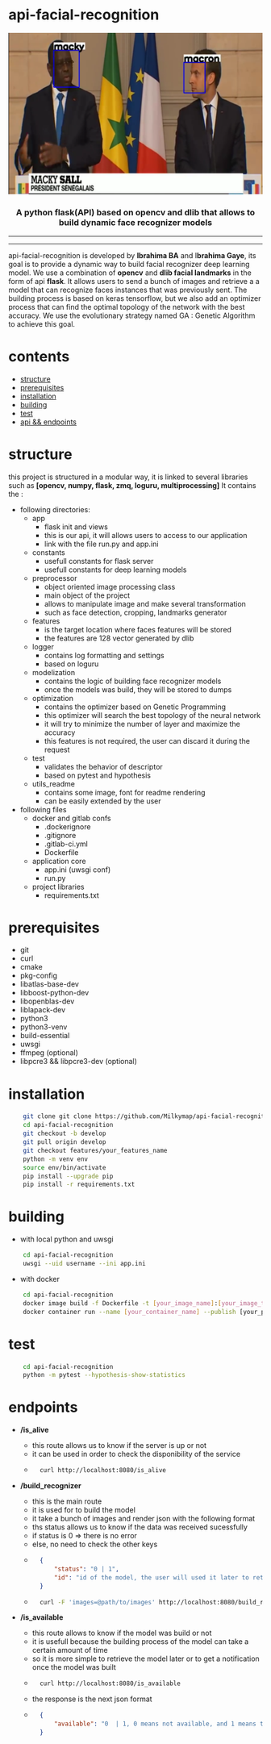 # api-facial-recognition

<p align="center"> 
  <img src="./utils_readme/images/macky_macron.png" width="640">
  <h3 align="center">
    A python flask(API) based on opencv and dlib that allows to build dynamic face recognizer models
  </h3>  
</p>

---
---

api-facial-recognition is developed by **Ibrahima BA** and I**brahima Gaye**, its goal is to provide a dynamic way to build facial recognizer deep learning model. We use a combination of **opencv** and **dlib facial landmarks** in the form of api **flask**. It allows users to send a bunch of images and retrieve a a model that can recognize faces instances that was previously sent. The building process is based on keras tensorflow, but we also add an optimizer process that can find the optimal topology of the network with the best accuracy. We use the evolutionary strategy named GA : Genetic Algorithm to achieve this goal. 

# contents
* [structure](#structure)
* [prerequisites](#prerequisites)
* [installation](#installation)
* [building](#building)
* [test](#test)
* [api && endpoints](#endpoints)

# structure

this project is structured in a modular way, it is linked to several libraries such as **[opencv, numpy, flask, zmq, loguru, multiprocessing]** 
It contains the :
* following directories:
    * app
        * flask init and views 
        * this is our api, it will allows users to access to our application 
        * link with the file run.py and app.ini
    * constants
        * usefull constants for flask server 
        * usefull constants for deep learning models
    * preprocessor
        * object oriented image processing class 
        * main object of the project 
        * allows to manipulate image and make several transformation
        * such as face detection, cropping, landmarks generator
    * features
        * is the target location where faces features will be stored 
        * the features are 128 vector generated by dlib   
    * logger
        * contains log formatting and settings
        * based on loguru 
    * modelization
        * contains the logic of building face recognizer models  
        * once the models was build, they will be stored to dumps 
    * optimization
        * contains the optimizer based on Genetic Programming
        * this optimizer will search the best topology of the neural network 
        * it will try to minimize the number of layer and maximize the accuracy 
        * this features is not required, the user can discard it during the request 
    * test
        * validates the behavior of descriptor
        * based on pytest and hypothesis 
    * utils_readme
        * contains some image, font for readme rendering 
        * can be easily extended by the user 
* following files
    * docker and gitlab confs
        * .dockerignore
        * .gitignore
        * .gitlab-ci.yml
        * Dockerfile
    * application core
        * app.ini (uwsgi conf) 
        * run.py
    * project libraries
        * requirements.txt 



# prerequisites
* git
* curl
* cmake 
* pkg-config 
* libatlas-base-dev 
* libboost-python-dev 
* libopenblas-dev 
* liblapack-dev
* python3
* python3-venv 
* build-essential
* uwsgi 
* ffmpeg (optional) 
* libpcre3 && libpcre3-dev (optional)

# installation
```bash
    git clone git clone https://github.com/Milkymap/api-facial-recognition.git
    cd api-facial-recognition
    git checkout -b develop 
    git pull origin develop 
    git checkout features/your_features_name
    python -m venv env 
    source env/bin/activate 
    pip install --upgrade pip 
    pip install -r requirements.txt 
```

# building

* with local python and uwsgi  
```bash  
    cd api-facial-recognition
    uwsgi --uid username --ini app.ini
```

* with docker 
```bash
    cd api-facial-recognition
    docker image build -f Dockerfile -t [your_image_name]:[your_image_tag] ./
    docker container run --name [your_container_name] --publish [your_port, choose 8080]:8080 --rm your_image_name:your_image_tag  
```

# test
```bash
    cd api-facial-recognition
    python -m pytest --hypothesis-show-statistics
```

# endpoints 
* **/is_alive**
    * this route allows us to know if the server is up or not 
    * it can be used in order to check the disponibility of the service
    * ```bash
        curl http://localhost:8080/is_alive
      ```
* **/build_recognizer**
    * this is the main route 
    * it is used for to build the model  
    * it take a bunch of images and render json with the following format 
    * ths status allows us to know if the data was received sucessfully 
    * if status is 0 => there is no error  
    * else, no need to check the other keys 
    * ```json
        {
            "status": "0 | 1",
            "id": "id of the model, the user will used it later to retrieve the model" 
        }
      ```
    * ```bash
        curl -F 'images=@path/to/images' http://localhost:8080/build_recognizer
      ```

* **/is_available**
    * this route allows to know if the model was build or not 
    * it is usefull because the building process of the model can take a certain amount of time 
    * so it is more simple to retrieve the model later or to get a notification once the model was built 
    * ```bash
        curl http://localhost:8080/is_available 
      ```
    * the response is the next json format 
    * ```json
        {
            "available": "0  | 1, 0 means not available, and 1 means the model was built and ready to be downloaded"  
        }
      ```